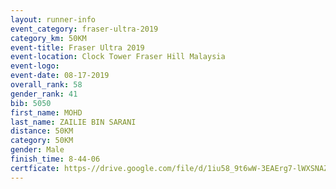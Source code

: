 ```yaml
---
layout: runner-info 
event_category: fraser-ultra-2019 
category_km: 50KM 
event-title: Fraser Ultra 2019 
event-location: Clock Tower Fraser Hill Malaysia 
event-logo: 
event-date: 08-17-2019 
overall_rank: 58
gender_rank: 41
bib: 5050
first_name: MOHD
last_name: ZAILIE BIN SARANI
distance: 50KM
category: 50KM
gender: Male
finish_time: 8-44-06
certficate: https-//drive.google.com/file/d/1iu58_9t6wW-3EAErg7-lWXSNAZB6cXQG/view?usp=sharing
---
```


